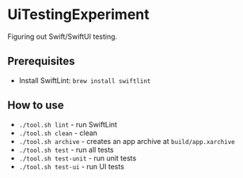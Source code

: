 # UiTestingExperiment

Figuring out Swift/SwiftUI testing.

## Prerequisites

* Install SwiftLint: `brew install swiftlint`

## How to use

* `./tool.sh lint` - run SwiftLint
* `./tool.sh clean` - clean
* `./tool.sh archive` - creates an app archive at `build/app.xarchive`
* `./tool.sh test` - run all tests
* `./tool.sh test-unit` - run unit tests
* `./tool.sh test-ui` - run UI tests
